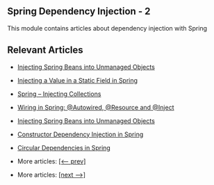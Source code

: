 ## Spring Dependency Injection - 2

This module contains articles about dependency injection with Spring

## Relevant Articles

- [Injecting Spring Beans into Unmanaged Objects](docs/Spring_InjectBean_IntoUnmanagedObject.md)
- [Injecting a Value in a Static Field in Spring]()
- [Spring – Injecting Collections]()
- [Wiring in Spring: @Autowired, @Resource and @Inject]()
- [Injecting Spring Beans into Unmanaged Objects]()
- [Constructor Dependency Injection in Spring]()
- [Circular Dependencies in Spring]()

- More articles: [[<-- prev]](../spring-di-1/README.md)
- More articles: [[next -->]](../spring-di-3/README.md)